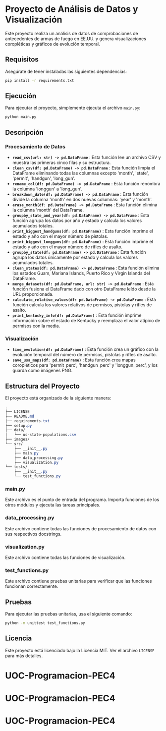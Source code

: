 # Proyecto de Análisis de Datos y Visualización

Este proyecto realiza un análisis de datos de comprobaciones de antecedentes de armas de fuego en EE.UU. y genera visualizaciones coropléticas y gráficos de evolución temporal.

## Requisitos

Asegúrate de tener instaladas las siguientes dependencias:

```bash
pip install -r requirements.txt
```

## Ejecución

Para ejecutar el proyecto, simplemente ejecuta el archivo `main.py`:

```bash
python main.py
```

## Descripción

### Procesamiento de Datos

* **`read_csv(url: str) -> pd.DataFrame`** : Esta función lee un archivo CSV y muestra las primeras cinco filas y su estructura.
* **`clean_csv(df: pd.DataFrame) -> pd.DataFrame`** : Esta función limpia el DataFrame eliminando todas las columnas excepto 'month', 'state', 'permit', 'handgun', 'long_gun'.
* **`rename_col(df: pd.DataFrame) -> pd.DataFrame`** : Esta función renombra la columna 'longgun' a 'long_gun'.
* **`breakdown_date(df: pd.DataFrame) -> pd.DataFrame`** : Esta función divide la columna 'month' en dos nuevas columnas: 'year' y 'month'.
* **`erase_month(df: pd.DataFrame) -> pd.DataFrame`** : Esta función elimina la columna 'month' del DataFrame.
* **`groupby_state_and_year(df: pd.DataFrame) -> pd.DataFrame`** : Esta función agrupa los datos por año y estado y calcula los valores acumulados totales.
* **`print_biggest_handguns(df: pd.DataFrame)`** : Esta función imprime el estado y año con el mayor número de pistolas.
* **`print_biggest_longguns(df: pd.DataFrame)`** : Esta función imprime el estado y año con el mayor número de rifles de asalto.
* **`groupby_state(df: pd.DataFrame) -> pd.DataFrame`** : Esta función agrupa los datos únicamente por estado y calcula los valores acumulados totales.
* **`clean_states(df: pd.DataFrame) -> pd.DataFrame`** : Esta función elimina los estados Guam, Mariana Islands, Puerto Rico y Virgin Islands del DataFrame.
* **`merge_datasets(df: pd.DataFrame, url: str) -> pd.DataFrame`** : Esta función fusiona el DataFrame dado con otro DataFrame leído desde la URL proporcionada.
* **`calculate_relative_values(df: pd.DataFrame) -> pd.DataFrame`** : Esta función calcula los valores relativos de permisos, pistolas y rifles de asalto.
* **`print_kentucky_info(df: pd.DataFrame)`** : Esta función imprime información sobre el estado de Kentucky y reemplaza el valor atípico de permisos con la media.

### Visualización

* **`time_evolution(df: pd.DataFrame)`** : Esta función crea un gráfico con la evolución temporal del número de permisos, pistolas y rifles de asalto.
* **`save_usa_maps(df: pd.DataFrame)`** : Esta función crea mapas coropléticos para 'permit_perc', 'handgun_perc' y 'longgun_perc', y los guarda como imágenes PNG.

## Estructura del Proyecto

El proyecto está organizado de la siguiente manera:

```css
.
├── LICENSE
├── README.md
├── requirements.txt
├── setup.py
├── data/
│   └── us-state-populations.csv
├── images/
└── src/
    ├── __init__.py
    ├── main.py
    ├── data_processing.py
    ├── visualization.py
└── tests/
    ├── __init__.py
    └── test_functions.py
```


### main.py

Este archivo es el punto de entrada del programa. Importa funciones de los otros módulos y ejecuta las tareas principales.

### data_processing.py

Este archivo contiene todas las funciones de procesamiento de datos con sus respectivos docstrings.

### visualization.py

Este archivo contiene todas las funciones de visualización.

### test_functions.py

Este archivo contiene pruebas unitarias para verificar que las funciones funcionan correctamente.

## Pruebas

Para ejecutar las pruebas unitarias, usa el siguiente comando:

```bash
python -m unittest test_functions.py
```

## Licencia

Este proyecto está licenciado bajo la Licencia MIT. Ver el archivo `LICENSE` para más detalles.

# UOC-Programacion-PEC4

# UOC-Programacion-PEC4

# UOC-Programacion-PEC4
